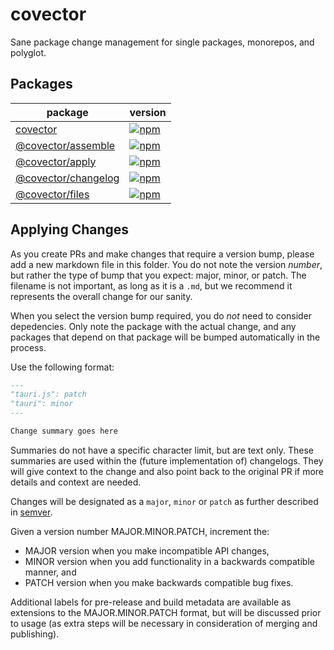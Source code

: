 # covector

Sane package change management for single packages, monorepos, and polyglot.

## Packages

| package | version |
| ------- | ------- |
| [covector](./packages/covector) | [![npm](https://img.shields.io/npm/v/covector?style=for-the-badge)](https://www.npmjs.com/package/covector) |
| [@covector/assemble](./packages/assemble) | [![npm](https://img.shields.io/npm/v/@covector/assemble?style=for-the-badge)](https://www.npmjs.com/package/@covector/assemble) |
| [@covector/apply](./packages/apply) | [![npm](https://img.shields.io/npm/v/@covector/apply?style=for-the-badge)](https://www.npmjs.com/package/@covector/apply) |
| [@covector/changelog](./packages/changelog) | [![npm](https://img.shields.io/npm/v/@covector/changelog?style=for-the-badge)](https://www.npmjs.com/package/@covector/changelog) |
| [@covector/files](./packages/files) | [![npm](https://img.shields.io/npm/v/@covector/files?style=for-the-badge)](https://www.npmjs.com/package/@covector/files) |


## Applying Changes

As you create PRs and make changes that require a version bump, please add a new markdown file in this folder. You do not note the version *number*, but rather the type of bump that you expect: major, minor, or patch. The filename is not important, as long as it is a `.md`, but we recommend it represents the overall change for our sanity.

When you select the version bump required, you do *not* need to consider depedencies. Only note the package with the actual change, and any packages that depend on that package will be bumped automatically in the process.

Use the following format:
```md
---
"tauri.js": patch
"tauri": minor
---

Change summary goes here

```

Summaries do not have a specific character limit, but are text only. These summaries are used within the (future implementation of) changelogs. They will give context to the change and also point back to the original PR if more details and context are needed.

Changes will be designated as a `major`, `minor` or `patch` as further described in [semver](https://semver.org/).

Given a version number MAJOR.MINOR.PATCH, increment the:

- MAJOR version when you make incompatible API changes,
- MINOR version when you add functionality in a backwards compatible manner, and
- PATCH version when you make backwards compatible bug fixes.

Additional labels for pre-release and build metadata are available as extensions to the MAJOR.MINOR.PATCH format, but will be discussed prior to usage (as extra steps will be necessary in consideration of merging and publishing).
